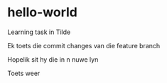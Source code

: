 # hello-world
Learning task in Tilde 

Ek toets die commit changes van die feature branch

Hopelik sit hy die in n nuwe lyn

Toets weer
